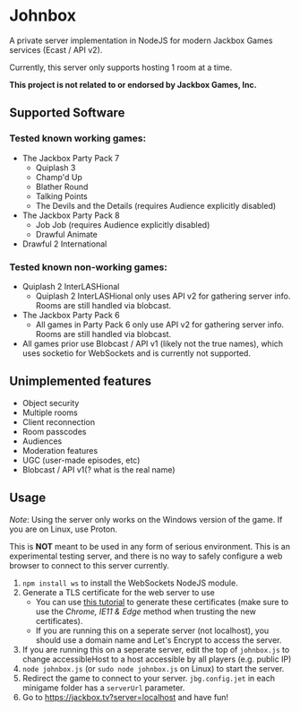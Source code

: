 # Johnbox

A private server implementation in NodeJS for modern Jackbox Games services (Ecast / API v2).

Currently, this server only supports hosting 1 room at a time.

**This project is not related to or endorsed by Jackbox Games, Inc.**

## Supported Software

### Tested known working games:

* The Jackbox Party Pack 7
    * Quiplash 3
    * Champ'd Up
    * Blather Round
    * Talking Points
    * The Devils and the Details (requires Audience explicitly disabled)
* The Jackbox Party Pack 8
    * Job Job (requires Audience explicitly disabled)
    * Drawful Animate
* Drawful 2 International

### Tested known non-working games:

* Quiplash 2 InterLASHional
    * Quiplash 2 InterLASHional only uses API v2 for gathering server info. Rooms are still handled via blobcast.
* The Jackbox Party Pack 6
    * All games in Party Pack 6 only use API v2 for gathering server info. Rooms are still handled via blobcast.
* All games prior use Blobcast / API v1 (likely not the true names), which uses socketio for WebSockets and is currently not supported. 

## Unimplemented features

* Object security
* Multiple rooms
* Client reconnection
* Room passcodes
* Audiences
* Moderation features
* UGC (user-made episodes, etc)
* Blobcast / API v1(? what is the real name)

## Usage

*Note*: Using the server only works on the Windows version of the game. If you are on Linux, use Proton.

This is **NOT** meant to be used in any form of serious environment. This is an experimental testing server, and there is no way to safely configure a web browser to connect to this server currently.

1. `npm install ws` to install the WebSockets NodeJS module.
2. Generate a TLS certificate for the web server to use
   - You can use [this tutorial](https://gist.github.com/cecilemuller/9492b848eb8fe46d462abeb26656c4f8) to generate these certificates (make sure to use the *Chrome, IE11 & Edge* method when trusting the new certificates).
   - If you are running this on a seperate server (not localhost), you should use a domain name and Let's Encrypt to access the server.
3. If you are running this on a seperate server, edit the top of `johnbox.js` to change accessibleHost to a host accessible by all players (e.g. public IP)
4. `node johnbox.js` (or `sudo node johnbox.js` on Linux) to start the server.
5. Redirect the game to connect to your server. `jbg.config.jet` in each minigame folder has a `serverUrl` parameter.
6. Go to https://jackbox.tv?server=localhost and have fun!
